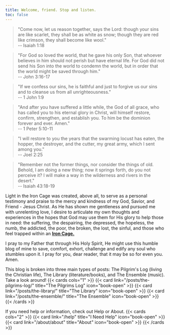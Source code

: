 ```yaml
---
title: Welcome, friend. Stop and listen.
toc: false
---
```


> "Come now, let us reason together, says the Lord: though your sins are like scarlet, they shall be as white as snow; though they are red like crimson, they shall become like wool."  
> -- Isaiah 1:18

> "For God so loved the world, that he gave his only Son, that whoever believes in him should not perish but have eternal life. For God did not send his Son into the world to condemn the world, but in order that the world might be saved through him."  
> -- John 3:16-17

> "If we confess our sins, he is faithful and just to forgive us our sins and to cleanse us from all unrighteousness."  
> -- 1 John 1:9

> "And after you have suffered a little while, the God of all grace, who has called you to his eternal glory in Christ, will himself restore, confirm, strengthen, and establish you. To him be the dominion forever and ever. Amen."  
> -- 1 Peter 5:10-11

> "I will restore to you the years that the swarming locust has eaten, the hopper, the destroyer, and the cutter, my great army, which I sent among you."  
> -- Joel 2:25

> "Remember not the former things, nor consider the things of old. Behold, I am doing a new thing; now it springs forth, do you not perceive it? I will make a way in the wilderness and rivers in the desert."  
> -- Isaiah 43:18-19

Light in the Iron Cage was created, above all, to serve as a personal testimony and praise to the mercy and kindness of my God, Savior, and Friend - Jesus Christ. As He has shown me gentleness and pursued me with unrelenting love, I desire to articulate my own thoughts and experiences in the hopes that God may use them for His glory to help those in need: the suffering, the despairing, the depressed, the hopeless, the numb, the addicted, the poor, the broken, the lost, the sinful, and those who feel trapped within an [**Iron Cage.**](https://kenpulsmusic.com/pilgrimsprogress28.html) 

I pray to my Father that through His Holy Spirit, He might use this humble blog of mine to save, comfort, exhort, challenge and edify any soul who stumbles upon it. I pray for you, dear reader, that it may be so for even you. Amen.  

This blog is broken into three main types of posts: The Pilgrim's Log (living the Christian life), The Library (literature/books), and The Ensemble (music). Take a look around!
{{< cards cols="1" >}}
  {{< card link="/posts/the-pilgrims-log/" title="The Pilgrims Log" icon="book-open" >}}
	{{< card link="/posts/the-library/" title="The Library" icon="book-open" >}}
	{{< card link="/posts/the-ensemble/" title="The Ensemble" icon="book-open" >}}
{{< /cards >}}

If you need help or information, check out Help or About.
{{< cards cols="2" >}}
  {{< card link="/help" title="I Need Help" icon="book-open" >}}
  {{< card link="/about/about" title="About" icon="book-open" >}}
{{< /cards >}}

<script src="https://static.esvmedia.org/crossref/crossref.min.js" type="text/javascript"></script>